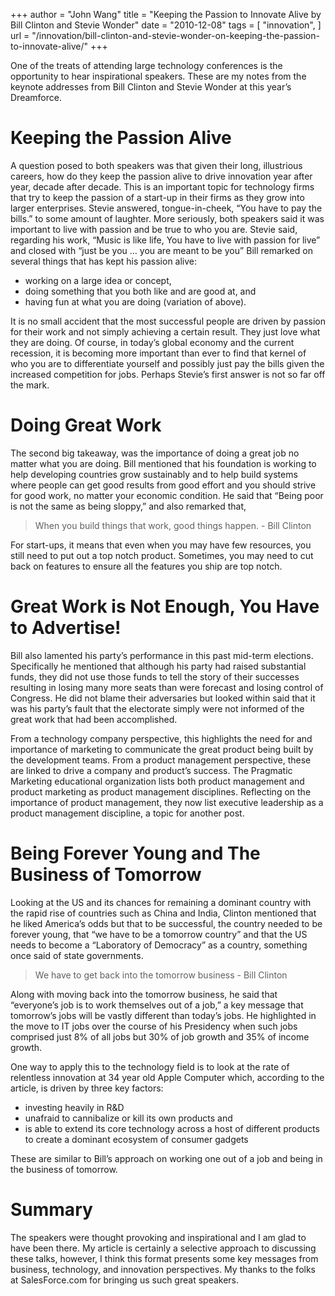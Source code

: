 +++
author = "John Wang"
title = "Keeping the Passion to Innovate Alive by Bill Clinton and Stevie Wonder"
date = "2010-12-08"
tags = [
    "innovation",
]
url = "/innovation/bill-clinton-and-stevie-wonder-on-keeping-the-passion-to-innovate-alive/"
+++

One of the treats of attending large technology conferences is the opportunity to hear inspirational speakers. These are my notes from the keynote addresses from Bill Clinton and Stevie Wonder at this year’s Dreamforce.

<!--more-->

# Keeping the Passion Alive

A question posed to both speakers was that given their long, illustrious careers, how do they keep the passion alive to drive innovation year after year, decade after decade. This is an important topic for technology firms that try to keep the passion of a start-up in their firms as they grow into larger enterprises. Stevie answered, tongue-in-cheek, “You have to pay the bills.” to some amount of laughter. More seriously, both speakers said it was important to live with passion and be true to who you are. Stevie said, regarding his work, “Music is like life, You have to live with passion for live” and closed with “just be you … you are meant to be you” Bill remarked on several things that has kept his passion alive:

* working on a large idea or concept,
* doing something that you both like and are good at, and
* having fun at what you are doing (variation of above).

It is no small accident that the most successful people are driven by passion for their work and not simply achieving a certain result. They just love what they are doing. Of course, in today’s global economy and the current recession, it is becoming more important than ever to find that kernel of who you are to differentiate yourself and possibly just pay the bills given the increased competition for jobs. Perhaps Stevie’s first answer is not so far off the mark.

# Doing Great Work

The second big takeaway, was the importance of doing a great job no matter what you are doing. Bill mentioned that his foundation is working to help developing countries grow sustainably and to help build systems where people can get good results from good effort and you should strive for good work, no matter your economic condition. He said that “Being poor is not the same as being sloppy,” and also remarked that,

> When you build things that work, good things happen. - Bill Clinton

For start-ups, it means that even when you may have few resources, you still need to put out a top notch product. Sometimes, you may need to cut back on features to ensure all the features you ship are top notch.

# Great Work is Not Enough, You Have to Advertise!

Bill also lamented his party’s performance in this past mid-term elections. Specifically he mentioned that although his party had raised substantial funds, they did not use those funds to tell the story of their successes resulting in losing many more seats than were forecast and losing control of Congress. He did not blame their adversaries but looked within said that it was his party’s fault that the electorate simply were not informed of the great work that had been accomplished.

From a technology company perspective, this highlights the need for and importance of marketing to communicate the great product being built by the development teams. From a product management perspective, these are linked to drive a company and product’s success. The Pragmatic Marketing educational organization lists both product management and product marketing as product management disciplines. Reflecting on the importance of product management, they now list executive leadership as a product management discipline, a topic for another post.

# Being Forever Young and The Business of Tomorrow

Looking at the US and its chances for remaining a dominant country with the rapid rise of countries such as China and India, Clinton mentioned that he liked America’s odds but that to be successful, the country needed to be forever young, that “we have to be a tomorrow country” and that the US needs to become a “Laboratory of Democracy” as a country, something once said of state governments.

> We have to get back into the tomorrow business - Bill Clinton

Along with moving back into the tomorrow business, he said that “everyone’s job is to work themselves out of a job,” a key message that tomorrow’s jobs will be vastly different than today’s jobs. He highlighted in the move to IT jobs over the course of his Presidency when such jobs comprised just 8% of all jobs but 30% of job growth and 35% of income growth.

One way to apply this to the technology field is to look at the rate of relentless innovation at 34 year old Apple Computer which, according to the article, is driven by three key factors:

* investing heavily in R&D
* unafraid to cannibalize or kill its own products and
* is able to extend its core technology across a host of different products to create a dominant ecosystem of consumer gadgets

These are similar to Bill’s approach on working one out of a job and being in the business of tomorrow.

# Summary

The speakers were thought provoking and inspirational and I am glad to have been there. My article is certainly a selective approach to discussing these talks, however, I think this format presents some key messages from business, technology, and innovation perspectives. My thanks to the folks at SalesForce.com for bringing us such great speakers.
